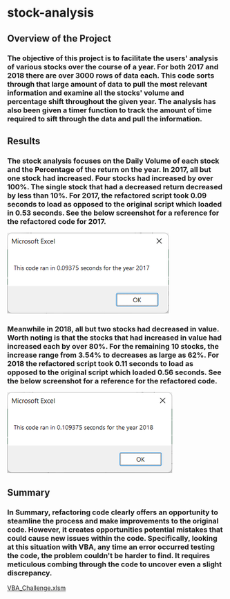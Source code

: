 # stock-analysis

## Overview of the Project

### The objective of this project is to facilitate the users' analysis of various stocks over the course of a year. For both 2017 and 2018 there are over 3000 rows of data each. This code sorts through that large amount of data to pull the most relevant information and examine all the stocks' volume and percentage shift throughout the given year. The analysis has also been given a timer function to track the amount of time required to sift through the data and pull the information.

## Results

### The stock analysis focuses on the Daily Volume of each stock and the Percentage of the return on the year. In 2017, all but one stock had increased. Four stocks had increased by over 100%. The single stock that had a decreased return decreased by less than 10%. For 2017, the refactored script took 0.09 seconds to load as opposed to the original script which loaded in 0.53 seconds. See the below screenshot for a reference for the refactored code for 2017.

![VBA_Challenge_2017.png](./Resources/VBA_Challenge_2017.png)

### Meanwhile in 2018, all but two stocks had decreased in value. Worth noting is that the stocks that had increased in value had increased each by over 80%. For the remaining 10 stocks, the increase range from 3.54% to decreases as large as 62%. For 2018 the refactored script took 0.11 seconds to load as opposed to the original script which loaded 0.56 seconds. See the below screenshot for a reference for the refactored code. 

![VBA_Challenge_2018.png](./Resources/VBA_Challenge_2018.png)

## Summary

### In Summary, refactoring code clearly offers an opportunity to steamline the process and make improvements to the original code. However, it creates opportunities potential mistakes that could cause new issues within the code. Specifically, looking at this situation with VBA, any time an error occurred testing the code, the problem couldn't be harder to find. It requires meticulous combing through the code to uncover even a slight discrepancy.

[VBA_Challenge.xlsm](./VBA_Challenge.xlsm)
